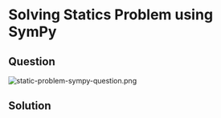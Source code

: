 # Solving Statics Problem using SymPy


## Question

![static-problem-sympy-question.png](attachment:static-problem-sympy-question.png)

## Solution
